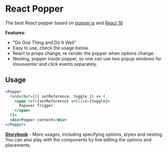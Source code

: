 # React Popper

The best React popper based on [popper.js](https://github.com/FezVrasta/popper.js) and [React 16](https://reactjs.org/blog/2017/09/26/react-v16.0.html)

**Features**:
* "Do One Thing and Do It Well"
* Easy to use, check the usage below.
* React to props change, re-render the popper when options change.
* Nesting, popper inside popper, so one can use two popup windows for _mouseenter_ and _click_ events separately.

## Usage

``` jsx
<Popper
  renderRef={({ setReference, toggle }) => (
    <span ref={setReference} onClick={toggle}>
      Popover Trigger
    </span>
  )}>
  <div>Popper content</div>
</Popper>
```

[**Storybook**](https://d8660091.github.io/react-popper/) - More usages, including specifying options, styles and nesting. You can also play with the components by live editing the options and placements.


